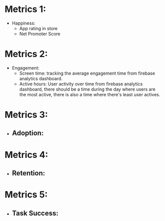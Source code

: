 # Metrics 1:
- Happiness:
  - App rating in store
  - Net Promoter Score

# Metrics 2:
- Engagement:
  - Screen time: tracking the average engagement time from firebase analytics dashboard.
  - Active hours: User activity over time from firebase analytics dashboard, there should be a time during the day where users are the most active, there is also a time where there's least user actives. 

# Metrics 3:
- Adoption:
  -

# Metrics 4:
- Retention:
  -

# Metrics 5:
- Task Success:
  -
